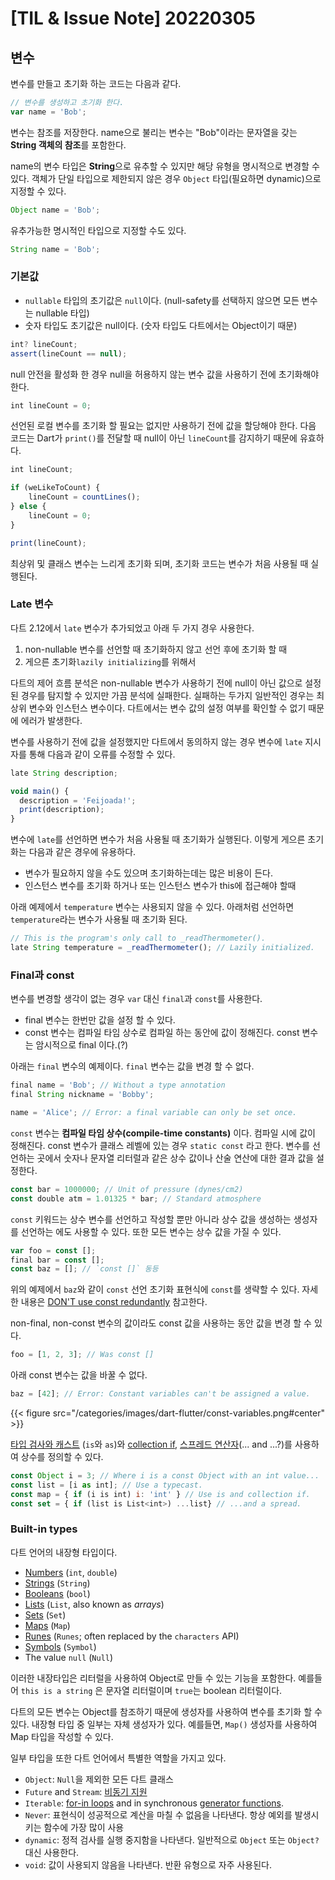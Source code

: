 # [TIL & Issue Note] 20220305


## 변수
변수를 만들고 초기화 하는 코드는 다음과 같다.

```js
// 변수를 생성하고 초기화 한다.
var name = 'Bob';
```
변수는 참조를 저장한다. name으로 불리는 변수는 "Bob"이라는 문자열을 갖는 **String 객체의 참조**를 포함한다.

name의 변수 타입은 **String**으로 유추할 수 있지만 해당 유형을 명시적으로 변경할 수 있다. 객체가 단일 타입으로 제한되지 않은 경우 `Object` 타입(필요하면 dynamic)으로 지정할 수 있다.

```js
Object name = 'Bob';
```
유추가능한 명시적인 타입으로 지정할 수도 있다.

```js
String name = 'Bob';
```

### 기본값
- `nullable` 타입의 초기값은 `null`이다. (null-safety를 선택하지 않으면 모든 변수는 nullable 타입)
- 숫자 타입도 초기값은 null이다. (숫자 타입도 다트에서는 Object이기 때문)

```js
int? lineCount;
assert(lineCount == null); 
```

null 안전을 활성화 한 경우 null을 허용하지 않는 변수 값을 사용하기 전에 초기화해야 한다.

```js
int lineCount = 0;
```
선언된 로컬 변수를 초기화 할 필요는 없지만 사용하기 전에 값을 할당해야 한다. 다음 코드는 Dart가 `print()`를 전달할 때 null이 아닌 `lineCount`를 감지하기 때문에 유효하다.

```js
int lineCount;

if (weLikeToCount) {
    lineCount = countLines();
} else {
    lineCount = 0;
}

print(lineCount);

```
최상위 및 클래스 변수는 느리게 초기화 되며, 초기화 코드는 변수가 처음 사용될 때 실행된다.

### Late 변수
다트 2.12에서 `late` 변수가 추가되었고 아래 두 가지 경우 사용한다.

1. non-nullable 변수를 선언할 때 초기화하지 않고 선언 후에 초기화 할 때
2. 게으른 초기화`lazily initializing`를 위해서

다트의 제어 흐름 분석은 non-nullable 변수가 사용하기 전에 null이 아닌 값으로 설정된 경우를 탐지할 수 있지만 가끔 분석에 실패한다. 실패하는 두가지 일반적인 경우는 최상위 변수와 인스턴스 변수이다. 다트에서는 변수 값의 설정 여부를 확인할 수 없기 때문에 에러가 발생한다.


변수를 사용하기 전에 값을 설정했지만 다트에서 동의하지 않는 경우 변수에 `late` 지시자를 통해 다음과 같이 오류를 수정할 수 있다.
```js
late String description;

void main() {
  description = 'Feijoada!';
  print(description);
}
```

변수에 `late`를 선언하면 변수가 처음 사용될 때 초기화가 실행된다. 이렇게 게으른 초기화는 다음과 같은 경우에 유용하다.

- 변수가 필요하지 않을 수도 있으며 초기화하는데는 많은 비용이 든다.
- 인스턴스 변수를 초기화 하거나 또는 인스턴스 변수가 this에 접근해야 할때

아래 예제에서 `temperature` 변수는 사용되지 않을 수 있다. 아래처럼 선언하면 `temperature`라는 변수가 사용될 때 초기화 된다.
```js
// This is the program's only call to _readThermometer().
late String temperature = _readThermometer(); // Lazily initialized.
```

### Final과 const
변수를 변경할 생각이 없는 경우 `var` 대신 `final`과 `const`를 사용한다.  
- final 변수는 한번만 값을 설정 할 수 있다.
- const 변수는 컴파일 타임 상수로 컴파일 하는 동안에 값이 정해진다. const 변수는 암시적으로 final 이다.(?)

아래는 `final` 변수의 예제이다. `final` 변수는 값을 변경 할 수 없다.
```js
final name = 'Bob'; // Without a type annotation
final String nickname = 'Bobby'; 

name = 'Alice'; // Error: a final variable can only be set once.
```

`const` 변수는 **컴파일 타임 상수(compile-time constants)** 이다. 컴파일 시에 값이 정해진다. const 변수가 클래스 레벨에 있는 경우 `static const` 라고 한다. 변수를 선언하는 곳에서 숫자나 문자열 리터럴과 같은 상수 값이나 산술 연산에 대한 결과 값을 설정한다.

```js
const bar = 1000000; // Unit of pressure (dynes/cm2)
const double atm = 1.01325 * bar; // Standard atmosphere
```

`const` 키워드는 상수 변수를 선언하고 작성할 뿐만 아니라 상수 값을 생성하는 생성자를 선언하는 에도 사용할 수 있다. 또한 모든 변수는 상수 값을 가질 수 있다.

```js
var foo = const [];
final bar = const [];
const baz = []; // `const []` 동등
```
위의 예제에서 `baz`와 같이 `const` 선언 초기화 표현식에 `const`를 생략할 수 있다. 자세한 내용은 [DON'T use const redundantly](https://dart.dev/guides/language/effective-dart/usage#dont-use-const-redundantly) 참고한다. 

non-final, non-const 변수의 값이라도 const 값을 사용하는 동안 값을 변경 할 수 있다.
```js
foo = [1, 2, 3]; // Was const []
```

아래 const 변수는 값을 바꿀 수 없다.
```js
baz = [42]; // Error: Constant variables can't be assigned a value.
```

{{< figure src="/categories/images/dart-flutter/const-variables.png#center" >}}

[타입 검사와 캐스트](https://dart.dev/guides/language/language-tour#type-test-operators) (`is`와 `as`)와 [collection if](https://dart.dev/guides/language/language-tour#collection-operators), [스프레드 연산자](https://dart.dev/guides/language/language-tour#spread-operator)(... and ...?)를 사용하여 상수를 정의할 수 있다.

```js
const Object i = 3; // Where i is a const Object with an int value...
const list = [i as int]; // Use a typecast.
const map = { if (i is int) i: 'int' } // Use is and collection if.
const set = { if (list is List<int>) ...list} // ...and a spread.
```

### Built-in types
다트 언어의 내장형 타입이다.
- [Numbers](https://dart.dev/guides/language/language-tour#numbers) (`int`, `double`)
- [Strings](https://dart.dev/guides/language/language-tour#strings) (`String`)
- [Booleans](https://dart.dev/guides/language/language-tour#booleans) (`bool`)
- [Lists](https://dart.dev/guides/language/language-tour#lists) (`List`, also known as *arrays*)
- [Sets](https://dart.dev/guides/language/language-tour#sets) (`Set`)
- [Maps](https://dart.dev/guides/language/language-tour#maps) (`Map`)
- [Runes](https://dart.dev/guides/language/language-tour#characters) (`Runes`; often replaced by the `characters` API)
- [Symbols](https://dart.dev/guides/language/language-tour#symbols) (`Symbol`)
- The value `null` (`Null`)

이러한 내장타입은 리터럴을 사용하여 Object로 만들 수 있는 기능을 포함한다. 예를들어 `this is a string` 은 문자열 리터럴이며 `true`는 boolean 리터럴이다.

다트의 모든 변수는 Object를 참조하기 때문에 생성자를 사용하여 변수를 초기화 할 수 있다. 내장형 타입 중 일부는 자체 생성자가 있다. 예를들면, `Map()` 생성자를 사용하여 Map 타입을 작성할 수 있다.

일부 타입을 또한 다트 언어에서 특별한 역할을 가지고 있다.

* `Object`: `Null`을 제외한 모든 다트 클래스
* `Future` and `Stream`: [비동기 지원](https://dart.dev/guides/language/language-tour#asynchrony-support)
* `Iterable`: [for-in loops](https://dart.dev/guides/libraries/library-tour#iteration) and
  in synchronous [generator functions](https://dart.dev/guides/language/language-tour#asynchrony-support#generator).
* `Never`: 표현식이 성공적으로 계산을 마칠 수 없음을 나타낸다. 항상 예외를 발생시키는 함수에 가장 많이 사용
* `dynamic`: 정적 검사를 실행 중지함을 나타낸다. 일반적으로 `Object` 또는 `Object?` 대신 사용한다.
* `void`: 값이 사용되지 않음을 나타낸다. 반환 유형으로 자주 사용된다.

